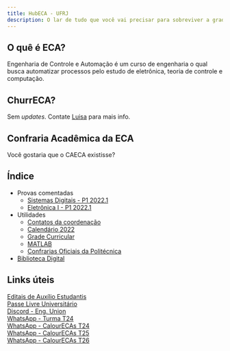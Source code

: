 ```yaml
---
title: HubECA - UFRJ
description: O lar de tudo que você vai precisar para sobreviver a graduação.
---
```


## O quê é ECA?
Engenharia de Controle e Automação é um curso de engenharia o qual busca automatizar processos pelo estudo de eletrônica, teoria de controle e computação. 

## ChurrECA?
Sem _updates_. Contate [Luisa](https://wa.me//5521968130985) para mais info.

## Confraria Acadêmica da ECA
Você gostaria que o CAECA existisse?

## Índice
- Provas comentadas
    - [Sistemas Digitais - P1 2022.1](https://html-3.github.io/eca/exams/sd-p1-20221)
    - [Eletrônica I - P1 2022.1](https://html-3.github.io/eca/exams/ele1-p1-20221)
- Utilidades
    - [Contatos da coordenação](https://html-3.github.io/eca/utils/contact)
    - [Calendário 2022](https://html-3.github.io/eca/utils/calendar)
    - [Grade Curricular](https://html-3.github.io/eca/utils/curriculum)
    - [MATLAB](https://html-3.github.io/eca/utils/matlab)
    - [Confrarias Oficiais da Politécnica](https://html-3.github.io/eca/utils/fraternities)
- [Biblioteca Digital](https://html-3.github.io/eca/library)


## Links úteis

[Editais de Auxílio Estudantis](https://xn--polticasestudantis-jyb.ufrj.br) \
[Passe Livre Universitário](https://www.cartaoriocard.com.br/rcc/gratuidade/comoadquirirplu) \
[Discord - Eng. Union](https://discord.gg/MQYJnFtrkc) \
[WhatsApp - Turma T24](https://chat.whatsapp.com/EvS9yt7zElo3MCMth5h9s0) \
[WhatsApp - CalourECAs T24](https://chat.whatsapp.com/HfQPnjNwJPQ4x106Ih9y0A) \
[WhatsApp - CalourECAs T25](https://chat.whatsapp.com/CujevQ8lGLX22z5lMiMxNb) \
[WhatsApp - CalourECAs T26](https://chat.whatsapp.com/GFzIMyHLRuaGnmmGLC9Ua0) 
